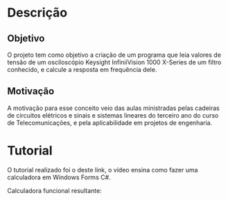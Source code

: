# Descrição

## Objetivo
O projeto tem como objetivo a criação de um programa que leia valores de tensão de um osciloscópio Keysight InfiniiVision 1000 X-Series de um filtro conhecido, e calcule a resposta em frequência dele.

## Motivação
A motivação para esse conceito veio das aulas ministradas pelas cadeiras de circuitos elétricos e sinais e sistemas lineares do terceiro ano do curso de Telecomunicações, e pela aplicabilidade em projetos de engenharia.

# Tutorial

O tutorial realizado foi o deste link, o vídeo ensina como fazer uma calculadora em Windows Forms C#.  

Calculadora funcional resultante: 
